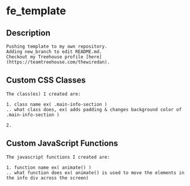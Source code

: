 # fe_template

## Description
```
Pushing template to my own repository.
Adding new_branch to edit README.md.
Checkout my Treehouse profile [here](https://teamtreehouse.com/thewiredan).
```



## Custom CSS Classes
```
The class(es) I created are:

1. class name ex( .main-info-section )
.. what class does, ex( adds padding & changes background color of .main-info-section )

2.

```



## Custom JavaScript Functions
```
The javascript functions I created are:

1. function name ex( animate() )
.. what function does ex( animate() is used to move the elements in the info div across the screen)

```
